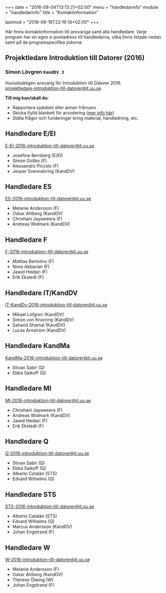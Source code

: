 +++
date = "2016-08-04T13:13:21+02:00"
menu = "handledarinfo"
module = "handledarinfo"
title = "Kontaktinformation"

lastmod = "2016-08-16T22:16:14+02:00"
+++

Här finns kontaktinformation till ansvariga samt alla handledare.
Varje program har en egen e-postadress till handledarna, vilka finns
listade nedan samt på de programspecifika sidorna.

## Projektledare Introduktion till Datorer (2016)
### Simon Lövgren `KandDV 3`
Huvudsakligen ansvarig för Introduktion till Datorer 2016.   
[projektledare-introduktion-till-datorer@it.uu.se](mailto:projektledare-introduktion-till-datorer@it.uu.se)

**Till mig kan/skall du:**

- Rapportera sjukdom eller annan frånvaro
- Skicka ifylld blankett för arvodering ([mer info här](../arvodering))
- Ställa frågor och funderingar kring material, handledning, etc.

## Handledare E/EI
[E-EI-2016-introduktion-till-datorer@it.uu.se](mailto:E-EI-2016-introduktion-till-datorer@it.uu.se)

- Josefine Bernberg (E/EI)
- Simon Gollbo (F)
- Alessandro Piccolo (F)
- Jesper Svennebring (KandDV)

## Handledare ES
[ES-2016-introduktion-till-datorer@it.uu.se](mailto:ES-2016-introduktion-till-datorer@it.uu.se)

- Melanie Andersson (F)
- Oskar Ahlberg (KandDV)
- Chrishani Jayaweera (F)
- Andreas Widmark (KandDV)


## Handledare F
[F-2016-introduktion-till-datorer@it.uu.se ](mailto:F-2016-introduktion-till-datorer@it.uu.se)

- Mattias Bertolino (F)
- Nima Akbarian (F)
- Jawid Heidari (F)
- Erik Ekstedt (F)

## Handledare IT/KandDV
[IT-KandDv-2016-introduktion-till-datorer@it.uu.se](mailto:IT-KandDv-2016-introduktion-till-datorer@it.uu.se)

- Mikael Löfgren (KandDV)
- Simon von Knorring (KandDV)
- Sahand Shamal (KandDV)
- Lucas Arnström (KandDV)

## Handledare KandMa
[KandMa-2016-introduktion-till-datorer@it.uu.se](mailto:KandMa-2016-introduktion-till-datorer@it.uu.se)

- Stivan Sabir (Q)
- Ebba Saikoff (Q)

## Handledare MI
[MI-2016-introduktion-till-datorer@it.uu.se](mailto:MI-2016-introduktion-till-datorer@it.uu.se)

- Chrishani Jayaweera (F)
- Andreas Widmark (KandDV)
- Jawid Heidari (F)
- Erik Ekstedt (F)

## Handledare Q
[Q-2016-introduktion-till-datorer@it.uu.se](mailto:Q-2016-introduktion-till-datorer@it.uu.se)

- Stivan Sabir (Q)
- Ebba Saikoff (Q)
- Alberto Catalán (STS)
- Edvard Wilhelms (Q)

## Handledare STS
[STS-2016-introduktion-till-datorer@it.uu.se](mailto:STS-2016-introduktion-till-datorer@it.uu.se)

- Alberto Catalán (STS)
- Edvard Wilhelms (Q)
- Marcus Andersson (KandDV)
- Johan Engstrand (F)

## Handledare W
[W-2016-introduktion-till-datorer@it.uu.se](mailto:W-2016-introduktion-till-datorer@it.uu.se)

- Melanie Andersson (F)
- Oskar Ahlberg (KandDV)
- Therese Ölwing (W)
- Johan Engstrand (F)
